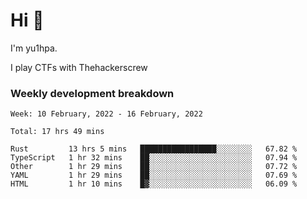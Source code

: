 # Hi 👋

I'm yu1hpa.

I play CTFs with Thehackerscrew

### Weekly development breakdown

<!--START_SECTION:waka-->
```text
Week: 10 February, 2022 - 16 February, 2022

Total: 17 hrs 49 mins

Rust         13 hrs 5 mins   █████████████████░░░░░░░░   67.82 % 
TypeScript   1 hr 32 mins    ██░░░░░░░░░░░░░░░░░░░░░░░   07.94 % 
Other        1 hr 29 mins    ██░░░░░░░░░░░░░░░░░░░░░░░   07.72 % 
YAML         1 hr 29 mins    ██░░░░░░░░░░░░░░░░░░░░░░░   07.69 % 
HTML         1 hr 10 mins    █▓░░░░░░░░░░░░░░░░░░░░░░░   06.09 % 
```
<!--END_SECTION:waka-->

